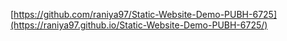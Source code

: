 [https://github.com/raniya97/Static-Website-Demo-PUBH-6725](https://raniya97.github.io/Static-Website-Demo-PUBH-6725/)
